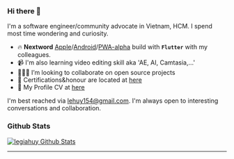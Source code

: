 ### Hi there 👋

I'm a software engineer/community advocate in Vietnam, HCM. I spend most time wondering and curiosity.

- 🔥 **Nextword** [Apple](https://apps.apple.com/vn/app/nextword/id1586762180)/[Android](https://play.google.com/store/apps/details?id=com.nextword.nextword)/[PWA-alpha](http://nextword-me-with-my-friends.web.app) build with **`Flutter`** with my colleagues.
- 📹 I'm also learning video editing skill aka 'AE, AI, Camtasia,...'
- 👨🏻‍💻 I’m looking to collaborate on open source projects
- 🥇 Certifications&honour are located at [here](https://github.com/HuyLG99/LeGiaHuy/tree/master/Certificate)
- 🎯 My Profile CV at [here](https://github.com/HuyLG99/HuyLG99/blob/master/LeGiaHuy_CV.pdf)

<div>
    I'm best reached via <a href="mailto:legiahuy.dev@gmail.com"/>lehuy154@gmail.com</a>. I'm always open to interesting conversations and collaboration.
</div>
 


### Github Stats

[![legiahuy Github Stats](https://github-readme-stats.vercel.app/api?username=huylg99&count_private=true&theme=default&show_icons=true)](https://github.com/HuyLG99)

----

